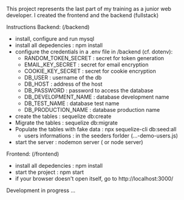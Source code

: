 This project represents the last part of my training as a junior web developer. I created the frontend and the backend (fullstack)

Instructions
Backend: (/backend)
* install, configure and run mysql
* install all depedencies : npm install
* configure the credentials in a .env file in /backend (cf. dotenv):
    - RANDOM_TOKEN_SECRET : secret for token generation
    - EMAIL_KEY_SECRET : secret for email encryption
    - COOKIE_KEY_SECRET : secret for cookie encryption
    - DB_USER : username of the db
    - DB_HOST : address of the host
    - DB_PASSWORD : password to access the database
    - DB_DEVELOPMENT_NAME : database development name
    - DB_TEST_NAME : database test name
    - DB_PRODUCTION_NAME : database production name
* create the tables     : sequelize db:create
* Migrate the tables    : sequelize db:migrate
* Populate the tables with fake data : npx sequelize-cli db:seed:all
    - users informations : in the seeders forlder (...-demo-users.js)
* start the server      : nodemon server ( or node server)

Frontend: (/frontend)
* install all depedencies : npm install
* start the project : npm start
* if your browser doesn't open itself, go to http://localhost:3000/

Development in progress ...